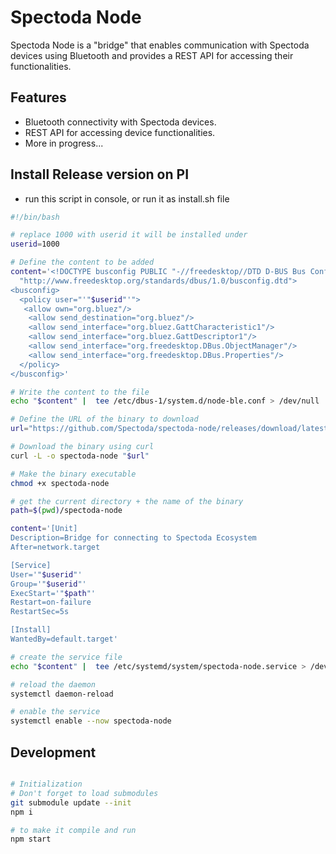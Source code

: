 # Spectoda Node
Spectoda Node is a "bridge" that enables communication with Spectoda devices using Bluetooth and provides a REST API for accessing their functionalities.

## Features
- Bluetooth connectivity with Spectoda devices.
- REST API for accessing device functionalities.
- More in progress...

## Install Release version on PI
- run this script in console, or run it as install.sh file

```bash
#!/bin/bash

# replace 1000 with userid it will be installed under
userid=1000

# Define the content to be added
content='<!DOCTYPE busconfig PUBLIC "-//freedesktop//DTD D-BUS Bus Configuration 1.0//EN"
  "http://www.freedesktop.org/standards/dbus/1.0/busconfig.dtd">
<busconfig>
  <policy user="'"$userid"'">
   <allow own="org.bluez"/>
    <allow send_destination="org.bluez"/>
    <allow send_interface="org.bluez.GattCharacteristic1"/>
    <allow send_interface="org.bluez.GattDescriptor1"/>
    <allow send_interface="org.freedesktop.DBus.ObjectManager"/>
    <allow send_interface="org.freedesktop.DBus.Properties"/>
  </policy>
</busconfig>'

# Write the content to the file
echo "$content" |  tee /etc/dbus-1/system.d/node-ble.conf > /dev/null

# Define the URL of the binary to download
url="https://github.com/Spectoda/spectoda-node/releases/download/latest/spectoda-node-linux-arm64"

# Download the binary using curl
curl -L -o spectoda-node "$url"

# Make the binary executable
chmod +x spectoda-node

# get the current directory + the name of the binary
path=$(pwd)/spectoda-node

content='[Unit]
Description=Bridge for connecting to Spectoda Ecosystem
After=network.target

[Service]
User='"$userid"'
Group='"$userid"'
ExecStart='"$path"'
Restart=on-failure
RestartSec=5s

[Install]
WantedBy=default.target'

# create the service file
echo "$content" |  tee /etc/systemd/system/spectoda-node.service > /dev/null

# reload the daemon
systemctl daemon-reload

# enable the service
systemctl enable --now spectoda-node
```


## Development
```bash

# Initialization
# Don't forget to load submodules
git submodule update --init
npm i

# to make it compile and run
npm start
```
